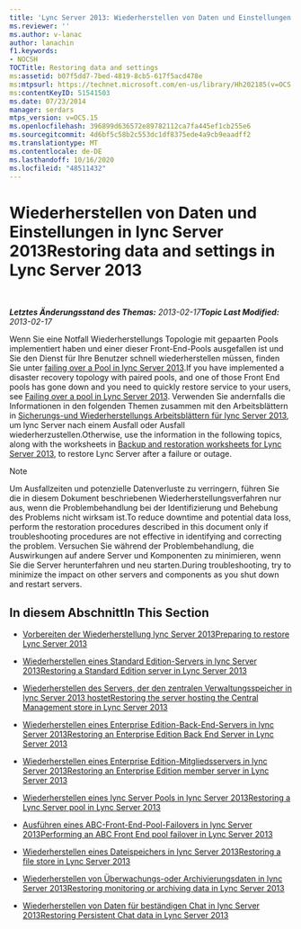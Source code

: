 ```yaml
---
title: 'Lync Server 2013: Wiederherstellen von Daten und Einstellungen'
ms.reviewer: ''
ms.author: v-lanac
author: lanachin
f1.keywords:
- NOCSH
TOCTitle: Restoring data and settings
ms:assetid: b07f5dd7-7bed-4819-8cb5-617f5acd478e
ms:mtpsurl: https://technet.microsoft.com/en-us/library/Hh202185(v=OCS.15)
ms:contentKeyID: 51541503
ms.date: 07/23/2014
manager: serdars
mtps_version: v=OCS.15
ms.openlocfilehash: 396899d636572e89782112ca7fa445ef1cb255e6
ms.sourcegitcommit: 4d6bf5c58b2c553dc1df8375ede4a9cb9eaadff2
ms.translationtype: MT
ms.contentlocale: de-DE
ms.lasthandoff: 10/16/2020
ms.locfileid: "48511432"
---
```

# <a name="restoring-data-and-settings-in-lync-server-2013"></a><span data-ttu-id="60ec6-102">Wiederherstellen von Daten und Einstellungen in lync Server 2013</span><span class="sxs-lookup"><span data-stu-id="60ec6-102">Restoring data and settings in Lync Server 2013</span></span>

<div data-xmlns="http://www.w3.org/1999/xhtml">

<div class="topic" data-xmlns="http://www.w3.org/1999/xhtml" data-msxsl="urn:schemas-microsoft-com:xslt" data-cs="https://msdn.microsoft.com/">

<div data-asp="https://msdn2.microsoft.com/asp">



</div>

<div id="mainSection">

<div id="mainBody">

<span> </span>

<span data-ttu-id="60ec6-103">_**Letztes Änderungsstand des Themas:** 2013-02-17_</span><span class="sxs-lookup"><span data-stu-id="60ec6-103">_**Topic Last Modified:** 2013-02-17_</span></span>

<span data-ttu-id="60ec6-104">Wenn Sie eine Notfall Wiederherstellungs Topologie mit gepaarten Pools implementiert haben und einer dieser Front-End-Pools ausgefallen ist und Sie den Dienst für Ihre Benutzer schnell wiederherstellen müssen, finden Sie unter [failing over a Pool in lync Server 2013](lync-server-2013-failing-over-a-pool.md).</span><span class="sxs-lookup"><span data-stu-id="60ec6-104">If you have implemented a disaster recovery topology with paired pools, and one of those Front End pools has gone down and you need to quickly restore service to your users, see [Failing over a pool in Lync Server 2013](lync-server-2013-failing-over-a-pool.md).</span></span> <span data-ttu-id="60ec6-105">Verwenden Sie andernfalls die Informationen in den folgenden Themen zusammen mit den Arbeitsblättern in [Sicherungs-und Wiederherstellungs Arbeitsblättern für lync Server 2013](lync-server-2013-backup-and-restoration-worksheets.md), um lync Server nach einem Ausfall oder Ausfall wiederherzustellen.</span><span class="sxs-lookup"><span data-stu-id="60ec6-105">Otherwise, use the information in the following topics, along with the worksheets in [Backup and restoration worksheets for Lync Server 2013](lync-server-2013-backup-and-restoration-worksheets.md), to restore Lync Server after a failure or outage.</span></span>

<div>


> [!NOTE]  
> <span data-ttu-id="60ec6-106">Um Ausfallzeiten und potenzielle Datenverluste zu verringern, führen Sie die in diesem Dokument beschriebenen Wiederherstellungsverfahren nur aus, wenn die Problembehandlung bei der Identifizierung und Behebung des Problems nicht wirksam ist.</span><span class="sxs-lookup"><span data-stu-id="60ec6-106">To reduce downtime and potential data loss, perform the restoration procedures described in this document only if troubleshooting procedures are not effective in identifying and correcting the problem.</span></span> <span data-ttu-id="60ec6-107">Versuchen Sie während der Problembehandlung, die Auswirkungen auf andere Server und Komponenten zu minimieren, wenn Sie die Server herunterfahren und neu starten.</span><span class="sxs-lookup"><span data-stu-id="60ec6-107">During troubleshooting, try to minimize the impact on other servers and components as you shut down and restart servers.</span></span>



</div>

<div>

## <a name="in-this-section"></a><span data-ttu-id="60ec6-108">In diesem Abschnitt</span><span class="sxs-lookup"><span data-stu-id="60ec6-108">In This Section</span></span>

  - [<span data-ttu-id="60ec6-109">Vorbereiten der Wiederherstellung lync Server 2013</span><span class="sxs-lookup"><span data-stu-id="60ec6-109">Preparing to restore Lync Server 2013</span></span>](lync-server-2013-preparing-to-restore-lync-server.md)

  - [<span data-ttu-id="60ec6-110">Wiederherstellen eines Standard Edition-Servers in lync Server 2013</span><span class="sxs-lookup"><span data-stu-id="60ec6-110">Restoring a Standard Edition server in Lync Server 2013</span></span>](lync-server-2013-restoring-a-standard-edition-server.md)

  - [<span data-ttu-id="60ec6-111">Wiederherstellen des Servers, der den zentralen Verwaltungsspeicher in lync Server 2013 hostet</span><span class="sxs-lookup"><span data-stu-id="60ec6-111">Restoring the server hosting the Central Management store in Lync Server 2013</span></span>](lync-server-2013-restoring-the-server-hosting-the-central-management-store.md)

  - [<span data-ttu-id="60ec6-112">Wiederherstellen eines Enterprise Edition-Back-End-Servers in lync Server 2013</span><span class="sxs-lookup"><span data-stu-id="60ec6-112">Restoring an Enterprise Edition Back End Server in Lync Server 2013</span></span>](lync-server-2013-restoring-an-enterprise-edition-back-end-server.md)

  - [<span data-ttu-id="60ec6-113">Wiederherstellen eines Enterprise Edition-Mitgliedsservers in lync Server 2013</span><span class="sxs-lookup"><span data-stu-id="60ec6-113">Restoring an Enterprise Edition member server in Lync Server 2013</span></span>](lync-server-2013-restoring-an-enterprise-edition-member-server.md)

  - [<span data-ttu-id="60ec6-114">Wiederherstellen eines lync Server Pools in lync Server 2013</span><span class="sxs-lookup"><span data-stu-id="60ec6-114">Restoring a Lync Server pool in Lync Server 2013</span></span>](lync-server-2013-restoring-a-lync-server-pool.md)

  - [<span data-ttu-id="60ec6-115">Ausführen eines ABC-Front-End-Pool-Failovers in lync Server 2013</span><span class="sxs-lookup"><span data-stu-id="60ec6-115">Performing an ABC Front End pool failover in Lync Server 2013</span></span>](lync-server-2013-performing-an-abc-front-end-pool-failover.md)

  - [<span data-ttu-id="60ec6-116">Wiederherstellen eines Dateispeichers in lync Server 2013</span><span class="sxs-lookup"><span data-stu-id="60ec6-116">Restoring a file store in Lync Server 2013</span></span>](lync-server-2013-restoring-a-file-store.md)

  - [<span data-ttu-id="60ec6-117">Wiederherstellen von Überwachungs-oder Archivierungsdaten in lync Server 2013</span><span class="sxs-lookup"><span data-stu-id="60ec6-117">Restoring monitoring or archiving data in Lync Server 2013</span></span>](lync-server-2013-restoring-monitoring-or-archiving-data.md)

  - [<span data-ttu-id="60ec6-118">Wiederherstellen von Daten für beständigen Chat in lync Server 2013</span><span class="sxs-lookup"><span data-stu-id="60ec6-118">Restoring Persistent Chat data in Lync Server 2013</span></span>](lync-server-2013-restoring-persistent-chat-data.md)

</div>

</div>

<span> </span>

</div>

</div>

</div>

